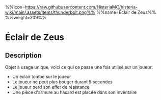 %%icon=https://raw.githubusercontent.com/HisteriaMC/histeria-wiki/main/.assets/items/thunderbolt.png%%
%%name=Éclair de Zeus%%
%%weight=209%%

# Éclair de Zeus

## Description

Objet à usage unique, voici ce qui ce passe une fois utilisé sur un joueur:
- Un éclair tombe sur le joueur
- Le joueur ne peut plus bouger durant 5 secondes
- Le joueur perd son effet de résistance
- Une pièce d'armure au hasard est placée dans son inventaire